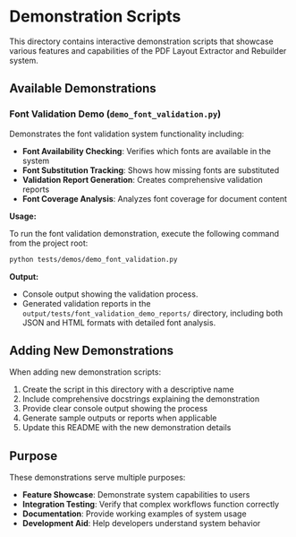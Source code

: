# Demonstration Scripts

This directory contains interactive demonstration scripts that showcase various features and capabilities of the PDF Layout Extractor and Rebuilder system.

## Available Demonstrations

### Font Validation Demo (`demo_font_validation.py`)

Demonstrates the font validation system functionality including:

- **Font Availability Checking**: Verifies which fonts are available in the system
- **Font Substitution Tracking**: Shows how missing fonts are substituted
- **Validation Report Generation**: Creates comprehensive validation reports
- **Font Coverage Analysis**: Analyzes font coverage for document content

**Usage:**

To run the font validation demonstration, execute the following command from the project root:

```bash
python tests/demos/demo_font_validation.py
```

**Output:**

- Console output showing the validation process.
- Generated validation reports in the `output/tests/font_validation_demo_reports/` directory, including both JSON and HTML formats with detailed font analysis.

## Adding New Demonstrations

When adding new demonstration scripts:

1. Create the script in this directory with a descriptive name
2. Include comprehensive docstrings explaining the demonstration
3. Provide clear console output showing the process
4. Generate sample outputs or reports when applicable
5. Update this README with the new demonstration details

## Purpose

These demonstrations serve multiple purposes:

- **Feature Showcase**: Demonstrate system capabilities to users
- **Integration Testing**: Verify that complex workflows function correctly
- **Documentation**: Provide working examples of system usage
- **Development Aid**: Help developers understand system behavior
